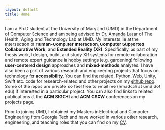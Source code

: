 ```yaml
---
layout: default
title: Home
---
```

I am a Ph.D student at the University of Maryland (UMD) in the Department of Computer Science and am being advised by [Dr. Amanda Lazar](https://amandalazar.net/index.html) of The Health, Aging, and Technology Lab at UMD. My interests lie at the intersection of **Human-Computer Interaction**, **Computer Supported Collaborative Work**, and **Extended Reality (XR)**. Specifically, as part of my thesis work, I design, build, and study XR systems for remote collaboration and remote expert guidance in hobby settings (e.g. gardening) following **user-centered design** approaches and **mixed-methods** analyses. I have also been a part of various research and engineering projects that focus on technology for **accessibility**. You can find the related, Python, Web, Unity, Swift etc. code for research-related and other projects on my [github repo](https://github.com/maddalihanumateja). Some of the repos are private, so feel free to email me (hmaddali at umd dot edu) if interested in a particular project. You can also find links to related publications at the **ACM SIGCHI** and **ACM CSCW** conferences on my projects page. 

Prior to joining UMD, I obtained my Masters in Electrical and Computer Engineering from Georgia Tech and have worked in various other research, engineering, and teaching roles that you can find on my [CV](https://docs.google.com/document/d/1wR2xFS3tNuiXKw5_-WMaJNH0I3x8Bl4CRBp6c6IyIdU/edit).
